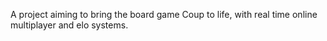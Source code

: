 A project aiming to bring the board game Coup to life, with real time online multiplayer and elo systems. 
